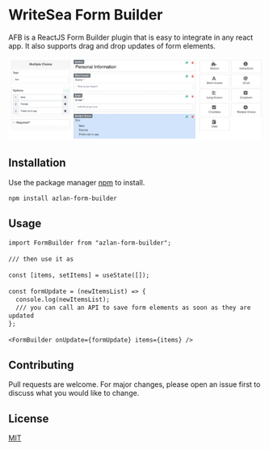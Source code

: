 # WriteSea Form Builder

AFB is a ReactJS Form Builder plugin that is easy to integrate in any react app. It also supports drag and drop updates of form elements.

![alt text](https://raw.githubusercontent.com/aliazlan4/azlan-form-builder/main/screenshot.png "Azlan Form Builder")

## Installation

Use the package manager [npm](https://www.npmjs.com) to install.

```bash
npm install azlan-form-builder
```

## Usage

```nodejs
import FormBuilder from "azlan-form-builder";

/// then use it as

const [items, setItems] = useState([]);

const formUpdate = (newItemsList) => {
  console.log(newItemsList);
  /// you can call an API to save form elements as soon as they are updated
};

<FormBuilder onUpdate={formUpdate} items={items} />
```

## Contributing
Pull requests are welcome. For major changes, please open an issue first to discuss what you would like to change.

## License
[MIT](https://github.com/aliazlan4/azlan-form-builder/blob/main/LICENSE)
